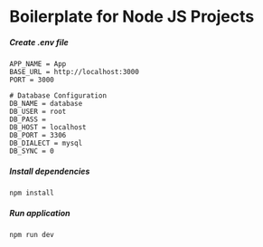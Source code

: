 # Boilerplate for Node JS Projects

##### Create .env file

```
APP_NAME = App
BASE_URL = http://localhost:3000
PORT = 3000

# Database Configuration
DB_NAME = database
DB_USER = root
DB_PASS =
DB_HOST = localhost
DB_PORT = 3306
DB_DIALECT = mysql
DB_SYNC = 0
```

##### Install dependencies

```
npm install
```

##### Run application

```
npm run dev
```